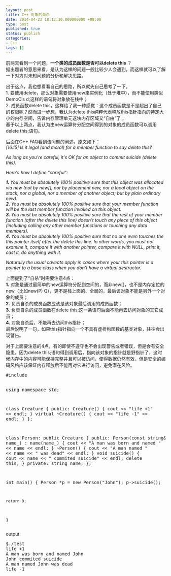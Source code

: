 ```yaml
---
layout: post
title: C++ 对象的自杀
date: 2014-04-23 18:13:10.000000000 +08:00
type: post
published: true
status: publish
categories:
- C++
tags: []
---
```

<p>前两天看到一个问题，<strong>一个类的成员函数是否可以delete this </strong>？<br />
据出题者的意思来看，是认为这样的问题一般比较少人会遇到，而这样就可以了解一下对方对未知问题的分析和解决思路。</p>
<p>出于这点，我也想看看自己的思路，所以就先自己思考了一下。<br />
1. 要使用delete，那么对象需要使用new来实例化（处于堆中），而不能使用类似DemoCls d;这样的语句将对象放在栈中；<br />
2. 成员函数delete this，这样给了我一种感觉：这个成员函数是不是超出了自己的权限呢？然而进一步想，我认为delete this纯粹代表释放this指针指向的特定大小的内存空间，告诉内存管理单元这块内存区域又“自由”了；<br />
基于以上两点，我认为由new运算符分配空间得到的对象的成员函数可以调用delete this;语句。</p>
<p><!--more--></p>
<p>后面在C++ FAQ看到该问题的阐述，原文如下：<br />
<em>[16.15] Is it legal (and moral) for a member function to say delete this?</p>
<p>As long as you're careful, it's OK for an object to commit suicide (delete this).</p>
<p>Here's how I define "careful":</p>
<p><strong>1. </strong>You must be absolutely 100% positive sure that this object was allocated via new (not by new[], nor by placement new, nor a local object on the stack, nor a global, nor a member of another object; but by plain ordinary new).<br />
<strong>2. </strong>You must be absolutely 100% positive sure that your member function will be the last member function invoked on this object.<br />
<strong>3. </strong>You must be absolutely 100% positive sure that the rest of your member function (after the delete this line) doesn't touch any piece of this object (including calling any other member functions or touching any data members).<br />
<strong>4. </strong>You must be absolutely 100% positive sure that no one even touches the this pointer itself after the delete this line. In other words, you must not examine it, compare it with another pointer, compare it with NULL, print it, cast it, do anything with it.</p>
<p>Naturally the usual caveats apply in cases where your this pointer is a pointer to a base class when you don't have a virtual destructor. </em></p>
<p>上面提到了“自杀”时需要注意4点：<br />
<strong>1.</strong> 对象是通过最简单的new运算符分配到空间的，而非new[]，也不是内存定位的new（比如new(P) Q），更不是栈上面的、全局的，最后该对象不能是另外一个对象的成员；<br />
<strong>2.</strong> 负责自杀的成员函数应该是该对象最后调用的成员函数；<br />
<strong>3.</strong> 负责自杀的成员函数在delete this;这一条语句后面不能再去访问对象的其它成员；<br />
<strong>4.</strong> 对象自杀后，不能再去访问this指针；<br />
最后说明了一句，如果this指针指向一个不具有虚析构函数的基类对象，往往会出现警告。</p>
<p>对于上面要注意的4点，有的即使不遵守也不会出现警告或者错误，但是会有安全隐患。因为delete this;语句得到调用后，指向该对象的指针就是野指针了，这时候内存中的内容可能保持完整并且可以被访问，使得数据仍然有效，但是安全的编码风格应该保证内存释放后不能再对它进行访问，避免潜在风险。</p>
<pre>
#include <iostream>

using namespace std;

class Creature {
    public:
        Creature() {
            cout << "life +1" << endl;
        }
        virtual ~Creature() {
            cout << "life -1" << endl;
        }
};

class Person: public Creature {
    public:
        Person(const string& name_) : name(name_) {
            cout << "A man was born and named " << name << endl;
        }
        ~Person() {
            cout << "A man named " << name << " was dead" << endl;
        }
        void suicide() {
            cout << name << " commited suicide" << endl;
            delete this;
        }
    private:
        string name;
};

int main() {
    Person *p = new Person("John");
    p->suicide();

    return 0;
}
</iostream></pre>
<p>output:</p>
<pre class="lang:shell">
$./test
life +1
A man was born and named John
John commited suicide
A man named John was dead
life -1
</pre>
